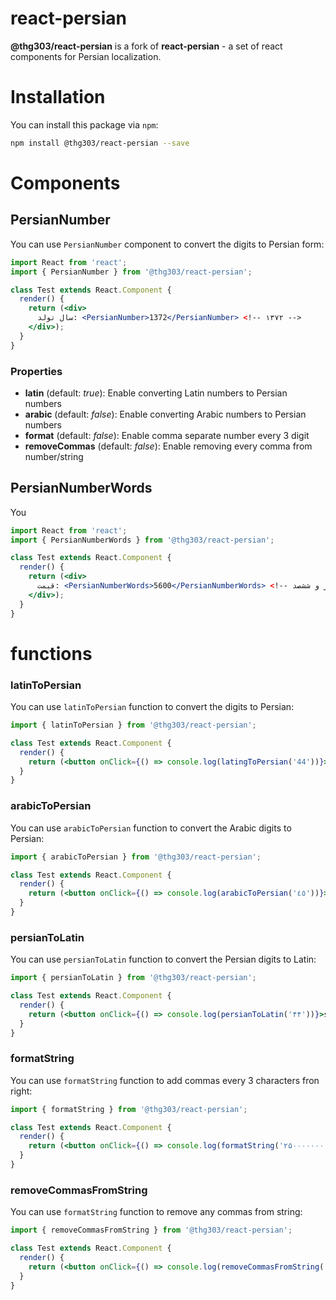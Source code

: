 # react-persian
**@thg303/react-persian** is a fork of **react-persian** - a set of react components for Persian localization.

# Installation

You can install this package via `npm`:

```bash
npm install @thg303/react-persian --save
```

# Components
## PersianNumber
You can use `PersianNumber` component to convert the digits to Persian form:

```jsx
import React from 'react';
import { PersianNumber } from '@thg303/react-persian';

class Test extends React.Component {
  render() {
    return (<div>
      سال تولد: <PersianNumber>1372</PersianNumber> <!-- ۱۳۷۲ -->
    </div>);
  }
}
```

### Properties
* **latin** (default: *true*): Enable converting Latin numbers to Persian numbers
* **arabic** (default: *false*): Enable converting Arabic numbers to Persian numbers
* **format** (default: *false*): Enable comma separate number every 3 digit
* **removeCommas** (default: *false*): Enable removing every comma from number/string

## PersianNumberWords
You
```jsx
import React from 'react';
import { PersianNumberWords } from '@thg303/react-persian';

class Test extends React.Component {
  render() {
    return (<div>
      قیمت: <PersianNumberWords>5600</PersianNumberWords> <!-- پنج هزار و ششصد -->
    </div>);
  }
}
```
# functions
### latinToPersian
You can use `latinToPersian` function to convert the digits to Persian:
```jsx
import { latinToPersian } from '@thg303/react-persian';

class Test extends React.Component {
  render() {
    return (<button onClick={() => console.log(latingToPersian('44'))}>show 44 in persian</button>)
  }
}
```
### arabicToPersian
You can use `arabicToPersian` function to convert the Arabic digits to Persian:
```jsx
import { arabicToPersian } from '@thg303/react-persian';

class Test extends React.Component {
  render() {
    return (<button onClick={() => console.log(arabicToPersian('٤٥'))}>show ٤٥ in persian</button>)
  }
}
```

### persianToLatin
You can use `persianToLatin` function to convert the Persian digits to Latin:
```jsx
import { persianToLatin } from '@thg303/react-persian';

class Test extends React.Component {
  render() {
    return (<button onClick={() => console.log(persianToLatin('۴۴'))}>shows 44</button>)
  }
}
```

### formatString
You can use `formatString` function to add commas every 3 characters fron right:
```jsx
import { formatString } from '@thg303/react-persian';

class Test extends React.Component {
  render() {
    return (<button onClick={() => console.log(formatString('۲۵۰۰۰۰۰۰۰'))}> is equal to ۲۵۰,۰۰۰,۰۰۰</button>)
  }
}
```
### removeCommasFromString
You can use `formatString` function to remove any commas from string:
```jsx
import { removeCommasFromString } from '@thg303/react-persian';

class Test extends React.Component {
  render() {
    return (<button onClick={() => console.log(removeCommasFromString('۲۵۰,۰۰۰,۰۰۰'))}> is equal to ۲۵۰۰۰۰۰۰۰ (without commas)</button>)
  }
}
```
